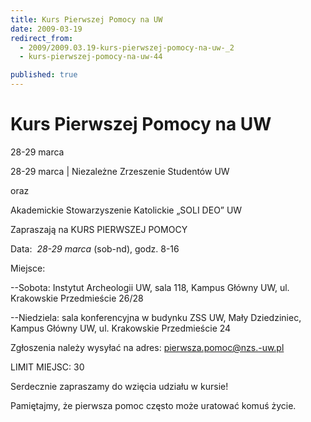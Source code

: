 ```yaml
---
title: Kurs Pierwszej Pomocy na UW
date: 2009-03-19
redirect_from: 
  - 2009/2009.03.19-kurs-pierwszej-pomocy-na-uw-_2
  - kurs-pierwszej-pomocy-na-uw-44

published: true
---
```




# Kurs Pierwszej Pomocy na UW

<time>28-29 marca</time>

28-29 marca | 
Niezależne Zrzeszenie Studentów UW 



oraz 



Akademickie Stowarzyszenie Katolickie &#8222;SOLI DEO&#8221; UW



Zapraszają na KURS PIERWSZEJ POMOCY 


Data:&nbsp; *28-29 marca* (sob-nd),&nbsp;godz. 8-16


Miejsce:



--Sobota: Instytut Archeologii UW, sala 118, Kampus Główny UW, ul. Krakowskie Przedmieście 26/28



--Niedziela: sala konferencyjna w budynku ZSS UW, Mały Dziedziniec, Kampus Główny UW, ul. Krakowskie Przedmieście 24 



Zgłoszenia należy wysyłać na adres: pierwsza.pomoc@nzs.-uw.pl 

LIMIT MIEJSC: 30 

Serdecznie zapraszamy do wzięcia udziału w kursie!


Pamiętajmy, że pierwsza pomoc często może uratować komuś życie. 


<!--{{json:{"created_date":"2009-03-19 23:49:06","publish_down":"0000-00-00 00:00:00","id":"731"}}}-->